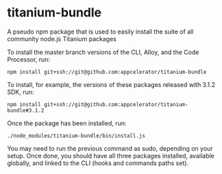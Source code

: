 titanium-bundle
===============

A pseudo npm package that is used to easily install the suite of all community node.js Titanium packages

To install the master branch versions of the CLI, Alloy, and the Code Processor, run:

```
npm install git+ssh://git@github.com:appcelerator/titanium-bundle
```

To install, for example, the versions of these packages released with 3.1.2 SDK, run:

```
npm install git+ssh://git@github.com:appcelerator/titanium-bundle#3.1.2
```

Once the package has been installed, run:

```
./node_modules/titanium-bundle/bin/install.js
```

You may need to run the previous command as sudo, depending on your setup. Once done, you should have all three packages installed, available globally, and linked to the CLI (hooks and commands paths set).
